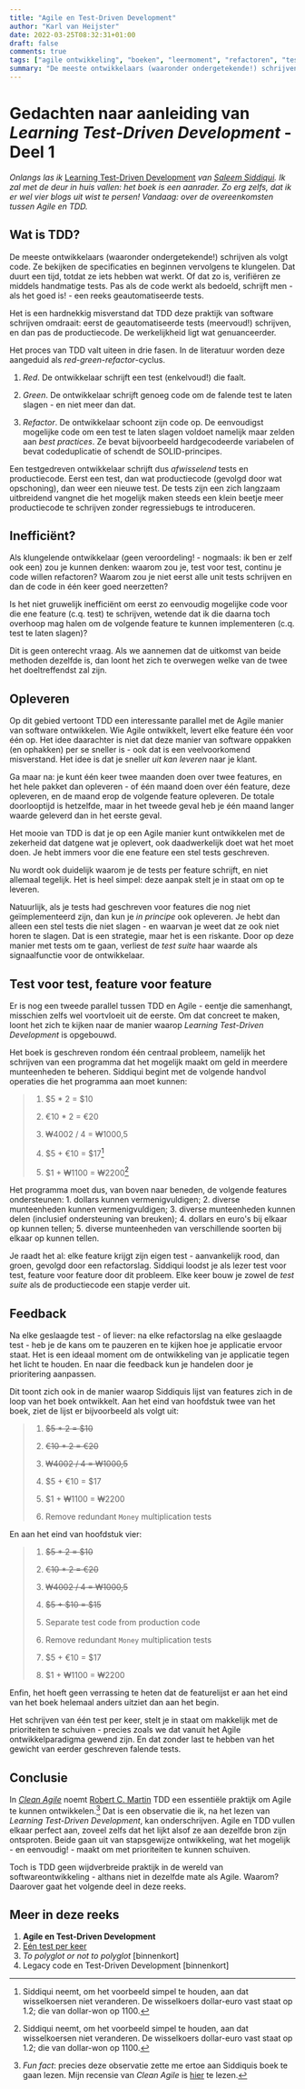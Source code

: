 ```yaml
---
title: "Agile en Test-Driven Development"
author: "Karl van Heijster"
date: 2022-03-25T08:32:31+01:00
draft: false
comments: true
tags: ["agile ontwikkeling", "boeken", "leermoment", "refactoren", "test-driven development", "testen", "unit tests"]
summary: "De meeste ontwikkelaars (waaronder ondergetekende!) schrijven als volgt code. Ze bekijken de specificaties en beginnen vervolgens te klungelen. Dat duurt een tijd, totdat ze iets hebben wat werkt. Of dat zo is, verifiëren ze middels handmatige tests. Pas als de code werkt als bedoeld, schrijft men - als het goed is! - een reeks geautomatiseerde tests. Het is een hardnekkig misverstand dat TDD deze praktijk van software schrijven omdraait: eerst de geautomatiseerde tests (meervoud!) schrijven, en dan pas de productiecode. De werkelijkheid ligt wat genuanceerder."
---
```


# Gedachten naar aanleiding van *Learning Test-Driven Development* - Deel 1


*Onlangs las ik* [Learning Test-Driven Development](https://www.oreilly.com/library/view/learning-test-driven-development/9781098106461/) *van [Saleem Siddiqui](https://www.linkedin.com/in/ssiddiqui/). Ik zal met de deur in huis vallen: het boek is een aanrader. Zo erg zelfs, dat ik er wel vier blogs uit wist te persen! Vandaag: over de overeenkomsten tussen Agile en TDD.*


## Wat is TDD?


De meeste ontwikkelaars (waaronder ondergetekende!) schrijven als volgt code. Ze bekijken de specificaties en beginnen vervolgens te klungelen. Dat duurt een tijd, totdat ze iets hebben wat werkt. Of dat zo is, verifiëren ze middels handmatige tests. Pas als de code werkt als bedoeld, schrijft men - als het goed is! - een reeks geautomatiseerde tests.


Het is een hardnekkig misverstand dat TDD deze praktijk van software schrijven omdraait: eerst de geautomatiseerde tests (meervoud!) schrijven, en dan pas de productiecode. De werkelijkheid ligt wat genuanceerder. 


Het proces van TDD valt uiteen in drie fasen. In de literatuur worden deze aangeduid als *red-green-refactor*-cyclus.


1. *Red*. De ontwikkelaar schrijft een test (enkelvoud!) die faalt.


2. *Green*. De ontwikkelaar schrijft genoeg code om de falende test te laten slagen - en niet meer dan dat.


3. *Refactor*. De ontwikkelaar schoont zijn code op. De eenvoudigst mogelijke code om een test te laten slagen voldoet namelijk maar zelden aan *best practices*. Ze bevat bijvoorbeeld hardgecodeerde variabelen of bevat codeduplicatie of schendt de SOLID-principes.


Een testgedreven ontwikkelaar schrijft dus *afwisselend* tests en productiecode. Eerst een test, dan wat productiecode (gevolgd door wat opschoning), dan weer een nieuwe test. De tests zijn een zich langzaam uitbreidend vangnet die het mogelijk maken steeds een klein beetje meer productiecode te schrijven zonder regressiebugs te introduceren.


## Inefficiënt?


Als klungelende ontwikkelaar (geen veroordeling! - nogmaals: ik ben er zelf ook een) zou je kunnen denken: waarom zou je, test voor test, continu je code willen refactoren? Waarom zou je niet eerst alle unit tests schrijven en dan de code in één keer goed neerzetten? 


Is het niet gruwelijk inefficiënt om eerst zo eenvoudig mogelijke code voor die ene feature (c.q. test) te schrijven, wetende dat ik die daarna toch overhoop mag halen om de volgende feature te kunnen implementeren (c.q. test te laten slagen)?


Dit is geen onterecht vraag. Als we aannemen dat de uitkomst van beide methoden dezelfde is, dan loont het zich te overwegen welke van de twee het doeltreffendst zal zijn. 


## Opleveren


Op dit gebied vertoont TDD een interessante parallel met de Agile manier van software ontwikkelen. Wie Agile ontwikkelt, levert elke feature één voor één op. Het idee daarachter is niet dat deze manier van software oppakken (en ophakken) per se sneller is - ook dat is een veelvoorkomend misverstand. Het idee is dat je sneller *uit kan leveren* naar je klant. 


Ga maar na: je kunt één keer twee maanden doen over twee features, en het hele pakket dan opleveren - of één maand doen over één feature, deze opleveren, en de maand erop de volgende feature opleveren. De totale doorlooptijd is hetzelfde, maar in het tweede geval heb je één maand langer waarde geleverd dan in het eerste geval.


Het mooie van TDD is dat je op een Agile manier kunt ontwikkelen met de zekerheid dat datgene wat je oplevert, ook daadwerkelijk doet wat het moet doen. Je hebt immers voor die ene feature een stel tests geschreven.


Nu wordt ook duidelijk waarom je de tests per feature schrijft, en niet allemaal tegelijk. Het is heel simpel: deze aanpak stelt je in staat om op te leveren. 


Natuurlijk, als je tests had geschreven voor features die nog niet geïmplementeerd zijn, dan kun je *in principe* ook opleveren. Je hebt dan alleen een stel tests die niet slagen - en waarvan je weet dat ze ook niet horen te slagen. Dat is een strategie, maar het is een riskante. Door op deze manier met tests om te gaan, verliest de *test suite* haar waarde als signaalfunctie voor de ontwikkelaar.


## Test voor test, feature voor feature


Er is nog een tweede parallel tussen TDD en Agile - eentje die samenhangt, misschien zelfs wel voortvloeit uit de eerste. Om dat concreet te maken, loont het zich te kijken naar de manier waarop *Learning Test-Driven Development* is opgebouwd.


Het boek is geschreven rondom één centraal probleem, namelijk het schrijven van een programma dat het mogelijk maakt om geld in meerdere munteenheden te beheren. Siddiqui begint met de volgende handvol operaties die het programma aan moet kunnen:


> 1. $5 * 2 = $10
>
> 2. €10 * 2 = €20
>
> 3. ₩4002 / 4 = ₩1000,5
>
> 4. $5 + €10 = $17[^1]
>
> 5. $1 + ₩1100 = ₩2200[^1]


Het programma moet dus, van boven naar beneden, de volgende features ondersteunen: 1. dollars kunnen vermenigvuldigen; 2. diverse munteenheden kunnen vermenigvuldigen; 3. diverse munteenheden kunnen delen (inclusief ondersteuning van breuken); 4. dollars en euro's bij elkaar op kunnen tellen; 5. diverse munteenheden van verschillende soorten 
bij elkaar op kunnen tellen.


Je raadt het al: elke feature krijgt zijn eigen test - aanvankelijk rood, dan groen, gevolgd door een refactorslag. Siddiqui loodst je als lezer test voor test, feature voor feature door dit probleem. Elke keer bouw je zowel de *test suite* als de productiecode een stapje verder uit.


## Feedback


Na elke geslaagde test - of liever: na elke refactorslag na elke geslaagde test - heb je de kans om te pauzeren en te kijken hoe je applicatie ervoor staat. Het is een ideaal moment om de ontwikkeling van je applicatie tegen het licht te houden. En naar die feedback kun je handelen door je prioritering aanpassen.


Dit toont zich ook in de manier waarop Siddiquis lijst van features zich in de loop van het boek ontwikkelt. Aan het eind van hoofdstuk twee van het boek, ziet de lijst er bijvoorbeeld als volgt uit:


> 1. ~~$5 * 2 = $10~~
>
> 2. ~~€10 * 2 = €20~~
>
> 3. ~~₩4002 / 4 = ₩1000,5~~
>
> 4. $5 + €10 = $17
>
> 5. $1 + ₩1100 = ₩2200
>
> 6. Remove redundant `Money` multiplication tests


En aan het eind van hoofdstuk vier:


> 1. ~~$5 * 2 = $10~~
>
> 2. ~~€10 * 2 = €20~~
>
> 3. ~~₩4002 / 4 = ₩1000,5~~
>
> 4. ~~$5 + $10 = $15~~
>
> 5. Separate test code from production code
>
> 6. Remove redundant `Money` multiplication tests
>
> 4. $5 + €10 = $17
>
> 7. $1 + ₩1100 = ₩2200


Enfin, het hoeft geen verrassing te heten dat de featurelijst er aan het eind van het boek helemaal anders uitziet dan aan het begin.


Het schrijven van één test per keer, stelt je in staat om makkelijk met de prioriteiten te schuiven - precies zoals we dat vanuit het Agile ontwikkelparadigma gewend zijn. En dat zonder last te hebben van het gewicht van eerder geschreven falende tests.


## Conclusie


In [*Clean Agile*](https://www.vanduurenmedia.nl/EAN/9789463562393/Clean_Agile_Nederlandse_editie) noemt [Robert C. Martin](http://cleancoder.com/products) TDD een essentiële praktijk om Agile te kunnen ontwikkelen.[^2] Dat is een observatie die ik, na het lezen van *Learning Test-Driven Development*, kan onderschrijven. Agile en TDD vullen elkaar perfect aan, zoveel zelfs dat het lijkt alsof ze aan dezelfde bron zijn ontsproten. Beide gaan uit van stapsgewijze ontwikkeling, wat het mogelijk - en eenvoudig! - maakt om met prioriteiten te kunnen schuiven.


Toch is TDD geen wijdverbreide praktijk in de wereld van softwareontwikkeling - althans niet in dezelfde mate als Agile. Waarom? Daarover gaat het volgende deel in deze reeks.


## Meer in deze reeks


1. **Agile en Test-Driven Development**
2. [Eén test per keer](/blog/22/04/een-test-per-keer/)
3. *To polyglot or not to polyglot* [binnenkort]
4. Legacy code en Test-Driven Development [binnenkort]


[^1]: Siddiqui neemt, om het voorbeeld simpel te houden, aan dat wisselkoersen niet veranderen. De wisselkoers dollar-euro vast staat op 1.2; die van dollar-won op 1100.


[^2]: *Fun fact*: precies deze observatie zette me ertoe aan Siddiquis boek te gaan lezen. Mijn recensie van *Clean Agile* is [hier](/blog/21/11/agile-zijn-niet-agile-doen/) te lezen.
